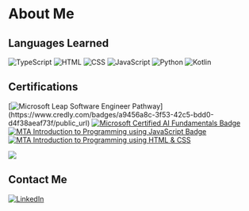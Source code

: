 # About Me


## Languages Learned

![TypeScript](https://img.shields.io/badge/typescript-%23007ACC.svg?style=for-the-badge&logo=typescript&logoColor=white) ![HTML](https://img.shields.io/badge/HTML5-E34F26?style=for-the-badge&logo=html5&logoColor=white) ![CSS](https://img.shields.io/badge/CSS3-1572B6?style=for-the-badge&logo=css3&logoColor=white) ![JavaScript](https://img.shields.io/badge/JavaScript-323330?style=for-the-badge&logo=javascript&logoColor=F7DF1E) ![Python](https://img.shields.io/badge/Python-FFD43B?style=for-the-badge&logo=python&logoColor=blue) ![Kotlin](https://img.shields.io/badge/KOTLIN-B125EA?style=for-the-badge&logo=kotlin&logoColor=white)

## Certifications

[![Microsoft Leap Software Engineer Pathway]([https://user-images.githubusercontent.com/69420622/159016249-be29daf9-1ee1-494b-a924-5b8934ce1191.png](https://github.com/user-attachments/assets/e66f3645-5241-40e8-87c2-4e712e9edbaa))](https://www.credly.com/badges/a9456a8c-3f53-42c5-bdd0-d4f38aeaf73f/public_url)
[![Microsoft Certified AI Fundamentals Badge](https://user-images.githubusercontent.com/69420622/159016249-be29daf9-1ee1-494b-a924-5b8934ce1191.png)](https://www.credly.com/badges/5572f22c-cf64-4828-9f8b-1adc5b3281d4/public_url)[![MTA Introduction to Programming using JavaScript Badge](https://user-images.githubusercontent.com/69420622/159016851-e3b5ceae-83cb-4a11-8e7f-75610076b664.png)
](https://www.credly.com/badges/b4b36e5f-3443-42f9-80bb-1561cae84649/public_url)[![MTA Introduction to Programming using HTML & CSS](https://user-images.githubusercontent.com/69420622/159017079-d9f5fbcf-1667-4006-9d6c-21247634a916.png)
](https://www.credly.com/badges/9349926c-d8f8-40a4-b92e-39dd3749c2e9/public_url)

[![](https://api.accredible.com/v1/frontend/credential_website_embed_image/certificate/72711637)](https://www.credential.net/6b5c5b3d-9b67-4ac7-9dbd-37d76a8707de#gs.wgn8v9)

## Contact Me

[![LinkedIn](https://img.shields.io/badge/LinkedIn-0077B5?style=for-the-badge&logo=linkedin&logoColor=white)](https://www.linkedin.com/in/davidkellydublin/)
